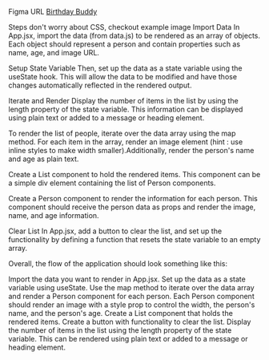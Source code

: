 Figma URL
[Birthday Buddy](https://www.figma.com/file/e2vsLe9DMnXZIygNHkwGL1/Birthday-buddy?type=design&node-id=0-1&mode=design&t=LSfY0MeQKk2OMt1G-0)

Steps
don't worry about CSS, checkout example image
Import Data
In App.jsx, import the data (from data.js) to be rendered as an array of objects. Each object should represent a person and contain properties such as name, age, and image URL.

Setup State Variable
Then, set up the data as a state variable using the useState hook. This will allow the data to be modified and have those changes automatically reflected in the rendered output.

Iterate and Render
Display the number of items in the list by using the length property of the state variable. This information can be displayed using plain text or added to a message or heading element.

To render the list of people, iterate over the data array using the map method. For each item in the array, render an image element (hint : use inline styles to make width smaller).Additionally, render the person's name and age as plain text.

Create a List component to hold the rendered items. This component can be a simple div element containing the list of Person components.

Create a Person component to render the information for each person. This component should receive the person data as props and render the image, name, and age information.

Clear List
In App.jsx, add a button to clear the list, and set up the functionality by defining a function that resets the state variable to an empty array.

Overall, the flow of the application should look something like this:

Import the data you want to render in App.jsx.
Set up the data as a state variable using useState.
Use the map method to iterate over the data array and render a Person component for each person.
Each Person component should render an image with a style prop to control the width, the person's name, and the person's age.
Create a List component that holds the rendered items.
Create a button with functionality to clear the list.
Display the number of items in the list using the length property of the state variable. This can be rendered using plain text or added to a message or heading element.
